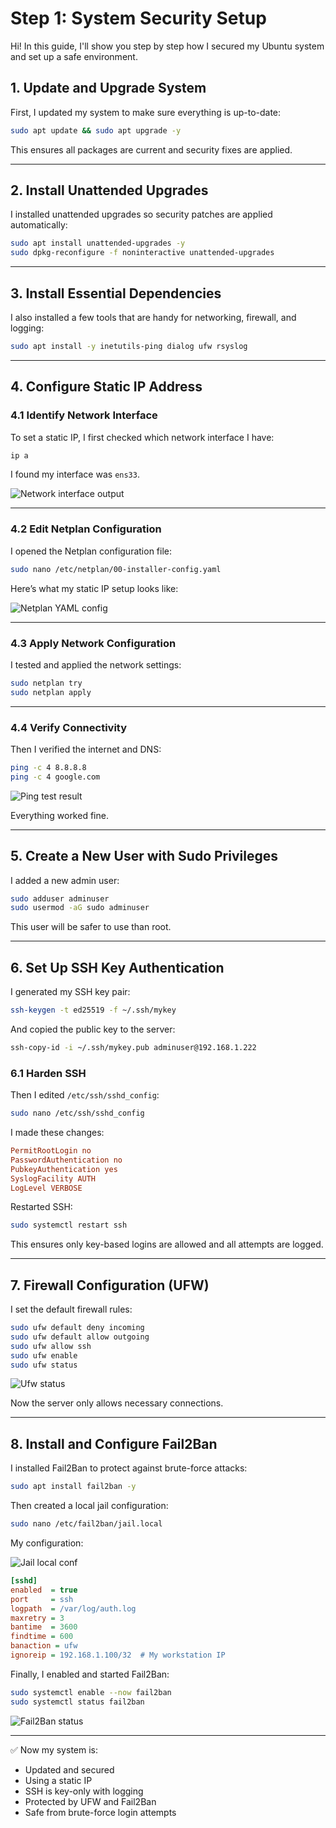 # Step 1: System Security Setup

Hi! In this guide, I'll show you step by step how I secured my Ubuntu system and set up a safe environment.

## 1. Update and Upgrade System

First, I updated my system to make sure everything is up-to-date:

```bash
sudo apt update && sudo apt upgrade -y
```

This ensures all packages are current and security fixes are applied.

---

## 2. Install Unattended Upgrades

I installed unattended upgrades so security patches are applied automatically:

```bash
sudo apt install unattended-upgrades -y
sudo dpkg-reconfigure -f noninteractive unattended-upgrades
```

---

## 3. Install Essential Dependencies

I also installed a few tools that are handy for networking, firewall, and logging:

```bash
sudo apt install -y inetutils-ping dialog ufw rsyslog
```

---

## 4. Configure Static IP Address

### 4.1 Identify Network Interface

To set a static IP, I first checked which network interface I have:

```bash
ip a
```

I found my interface was `ens33`.

![Network interface output](screenshots/network-interface.png)

---

### 4.2 Edit Netplan Configuration

I opened the Netplan configuration file:

```bash
sudo nano /etc/netplan/00-installer-config.yaml
```

Here’s what my static IP setup looks like:

![Netplan YAML config](screenshots/netplan-config.png)

---

### 4.3 Apply Network Configuration

I tested and applied the network settings:

```bash
sudo netplan try
sudo netplan apply
```

---

### 4.4 Verify Connectivity

Then I verified the internet and DNS:

```bash
ping -c 4 8.8.8.8
ping -c 4 google.com
```

![Ping test result](screenshots/ping-test.png)

Everything worked fine.

---

## 5. Create a New User with Sudo Privileges

I added a new admin user:

```bash
sudo adduser adminuser
sudo usermod -aG sudo adminuser
```

This user will be safer to use than root.

---

## 6. Set Up SSH Key Authentication

I generated my SSH key pair:

```bash
ssh-keygen -t ed25519 -f ~/.ssh/mykey
```

And copied the public key to the server:

```bash
ssh-copy-id -i ~/.ssh/mykey.pub adminuser@192.168.1.222
```

### 6.1 Harden SSH

Then I edited `/etc/ssh/sshd_config`:

```bash
sudo nano /etc/ssh/sshd_config
```

I made these changes:

```ini
PermitRootLogin no
PasswordAuthentication no
PubkeyAuthentication yes
SyslogFacility AUTH
LogLevel VERBOSE
```

Restarted SSH:

```bash
sudo systemctl restart ssh
```

This ensures only key-based logins are allowed and all attempts are logged.

---

## 7. Firewall Configuration (UFW)

I set the default firewall rules:

```bash
sudo ufw default deny incoming
sudo ufw default allow outgoing
sudo ufw allow ssh
sudo ufw enable
sudo ufw status
```

![Ufw status](screenshots/ufw-status.png)

Now the server only allows necessary connections.

---

## 8. Install and Configure Fail2Ban

I installed Fail2Ban to protect against brute-force attacks:

```bash
sudo apt install fail2ban -y
```

Then created a local jail configuration:

```bash
sudo nano /etc/fail2ban/jail.local
```

My configuration:

![Jail local conf](screenshots/jail-local.png)

```ini
[sshd]
enabled  = true
port     = ssh
logpath  = /var/log/auth.log
maxretry = 3
bantime  = 3600
findtime = 600
banaction = ufw
ignoreip = 192.168.1.100/32  # My workstation IP
```

Finally, I enabled and started Fail2Ban:

```bash
sudo systemctl enable --now fail2ban
sudo systemctl status fail2ban
```

![Fail2Ban status](screenshots/failban-status.png)

---

✅ Now my system is:

* Updated and secured
* Using a static IP
* SSH is key-only with logging
* Protected by UFW and Fail2Ban
* Safe from brute-force login attempts

